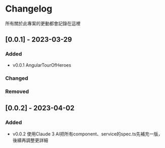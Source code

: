 # Changelog

所有關於此專案的更動都會記錄在這裡

## [0.0.1] - 2023-03-29

### Added
- v0.0.1 AngularTourOfHeroes

### Changed

### Removed

## [0.0.2] - 2023-04-02

### Added
- v0.0.2 使用Claude 3 AI把所有component、service的spec.ts先補充一版，後續再調整更詳細
